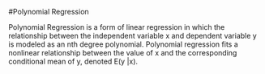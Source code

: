 #Polynomial Regression 

Polynomial Regression is a form of linear regression in which the relationship between the independent variable x and dependent variable y is modeled as an nth degree polynomial. Polynomial regression fits a nonlinear relationship between the value of x and the corresponding conditional mean of y, denoted E(y |x).
